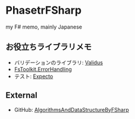 # PhasetrFSharp

my F# memo, mainly Japanese

## お役立ちライブラリメモ

- バリデーションのライブラリ: [Validus](https://github.com/pimbrouwers/validus)
- [FsToolkit.ErrorHandling](https://github.com/demystifyfp/FsToolkit.ErrorHandling)
- テスト: [Expecto](https://github.com/haf/expecto)

## External

- GitHub: [AlgorithmsAndDataStructureByFSharp](https://github.com/phasetr/AlgorithmsAndDataStructureByFSharp)
